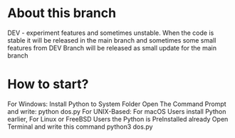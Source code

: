 # About this branch
DEV - experiment features and sometimes unstable. When the code is stable it will be released in the main branch and sometimes some small features from DEV Branch will be released as small update for the main branch

# How to start?
For Windows:
Install Python to System Folder
Open The Command Prompt and write:
python dos.py
For UNIX-Based:
For macOS Users install Python earlier, For Linux or FreeBSD Users the Python is PreInstalled already
Open Terminal and write this command
python3 dos.py
